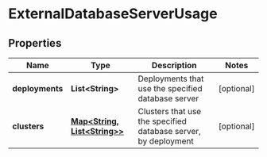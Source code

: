 
# ExternalDatabaseServerUsage

## Properties
Name | Type | Description | Notes
------------ | ------------- | ------------- | -------------
**deployments** | **List&lt;String&gt;** | Deployments that use the specified database server |  [optional]
**clusters** | [**Map&lt;String, List&lt;String&gt;&gt;**](List.md) | Clusters that use the specified database server, by deployment |  [optional]



